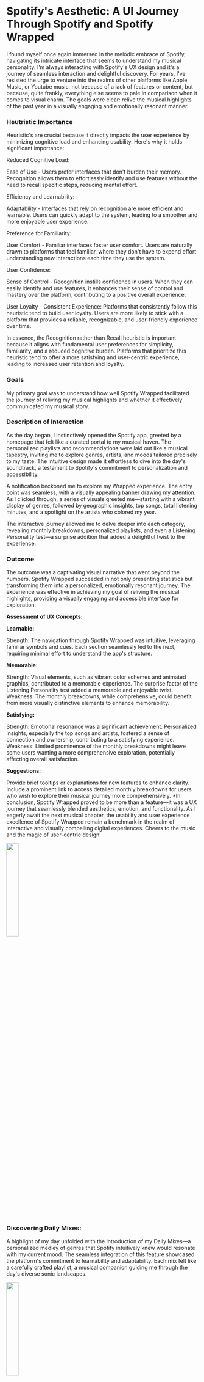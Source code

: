 # Spotify's Aesthetic: A UI Journey Through Spotify and Spotify Wrapped

I found myself once again immersed in the melodic embrace of Spotify, navigating its intricate interface that seems to understand my musical personality. I’m always interacting with Spotify's UX design and it's a journey of seamless interaction and delightful discovery. For years, I've resisted the urge to venture into the realms of other platforms like Apple Music, or Youtube music, not because of a lack of features or content, but because, quite frankly, everything else seems to pale in comparison when it comes to visual charm. The goals were clear: relive the musical highlights of the past year in a visually engaging and emotionally resonant manner.

<h3>Heutristic Importance</h3>

Heuristic's are crucial because it directly impacts the user experience by minimizing cognitive load and enhancing usability. Here's why it holds significant importance:

Reduced Cognitive Load:

Ease of Use - Users prefer interfaces that don't burden their memory. Recognition allows them to effortlessly identify and use features without the need to recall specific steps, reducing mental effort.

Efficiency and Learnability:

Adaptability - Interfaces that rely on recognition are more efficient and learnable. Users can quickly adapt to the system, leading to a smoother and more enjoyable user experience.

Preference for Familiarity:

User Comfort - Familiar interfaces foster user comfort. Users are naturally drawn to platforms that feel familiar, where they don't have to expend effort understanding new interactions each time they use the system.

User Confidence:

Sense of Control - Recognition instills confidence in users. When they can easily identify and use features, it enhances their sense of control and mastery over the platform, contributing to a positive overall experience.

User Loyalty - Consistent Experience: Platforms that consistently follow this heuristic tend to build user loyalty. Users are more likely to stick with a platform that provides a reliable, recognizable, and user-friendly experience over time.

In essence, the Recognition rather than Recall heuristic is important because it aligns with fundamental user preferences for simplicity, familiarity, and a reduced cognitive burden. Platforms that prioritize this heuristic tend to offer a more satisfying and user-centric experience, leading to increased user retention and loyalty.

<H3>Goals</H3>

My primary goal was to understand how well Spotify Wrapped facilitated the journey of reliving my musical highlights and whether it effectively communicated my musical story.

<H3>Description of Interaction</H3>

As the day began, I instinctively opened the Spotify app, greeted by a homepage that felt like a curated portal to my musical haven. The personalized playlists and recommendations were laid out like a musical tapestry, inviting me to explore genres, artists, and moods tailored precisely to my taste. The intuitive design made it effortless to dive into the day's soundtrack, a testament to Spotify's commitment to personalization and accessibility.

A notification beckoned me to explore my Wrapped experience. The entry point was seamless, with a visually appealing banner drawing my attention. As I clicked through, a series of visuals greeted me—starting with a vibrant display of genres, followed by geographic insights, top songs, total listening minutes, and a spotlight on the artists who colored my year.

The interactive journey allowed me to delve deeper into each category, revealing monthly breakdowns, personalized playlists, and even a Listening Personality test—a surprise addition that added a delightful twist to the experience.

<H3>Outcome</H3>

The outcome was a captivating visual narrative that went beyond the numbers. Spotify Wrapped succeeded in not only presenting statistics but transforming them into a personalized, emotionally resonant journey. The experience was effective in achieving my goal of reliving the musical highlights, providing a visually engaging and accessible interface for exploration.

**Assessment of UX Concepts:**

**Learnable:**

Strength: The navigation through Spotify Wrapped was intuitive, leveraging familiar symbols and cues. Each section seamlessly led to the next, requiring minimal effort to understand the app's structure.

**Memorable:** 

Strength: Visual elements, such as vibrant color schemes and animated graphics, contributed to a memorable experience. The surprise factor of the Listening Personality test added a memorable and enjoyable twist.
Weakness: The monthly breakdowns, while comprehensive, could benefit from more visually distinctive elements to enhance memorability.

**Satisfying:**

Strength: Emotional resonance was a significant achievement. Personalized insights, especially the top songs and artists, fostered a sense of connection and ownership, contributing to a satisfying experience.
Weakness: Limited prominence of the monthly breakdowns might leave some users wanting a more comprehensive exploration, potentially affecting overall satisfaction.

**Suggestions:**

Provide brief tooltips or explanations for new features to enhance clarity.
Include a prominent link to access detailed monthly breakdowns for users who wish to explore their musical journey more comprehensively.
*In conclusion, Spotify Wrapped proved to be more than a feature—it was a UX journey that seamlessly blended aesthetics, emotion, and functionality. As I eagerly await the next musical chapter, the usability and user experience excellence of Spotify Wrapped remain a benchmark in the realm of interactive and visually compelling digital experiences. Cheers to the music and the magic of user-centric design!

<img src="Spotify_Home.PNG" width=25% height=25%>

<H3>Discovering Daily Mixes:</H3>

A highlight of my day unfolded with the introduction of my Daily Mixes—a personalized medley of genres that Spotify intuitively knew would resonate with my current mood. The seamless integration of this feature showcased the platform's commitment to learnability and adaptability. Each mix felt like a carefully crafted playlist, a musical companion guiding me through the day's diverse sonic landscapes.

<img src="Spotify_Search.PNG" width=25% height=25%>

<H3>Effortless Exploration:</H3>

Navigating through the app felt like a rhythmic flow. The bottom navigation bar, adorned with familiar icons for Home, Search, Your Library, and Premium, served as my compass in this musical journey. Whether I sought the comfort of my saved library or ventured into the vast world of new releases, the UX design facilitated an effortless exploration. It's a testament to the simplicity that amplifies the efficiency of navigation, making my daily interaction with Spotify a joyous ritual.

<img src="Spotify_Library.PNG" width=25% height=25%>

<H3>Anticipation Builds:</H3>

Every year I’m excited for Spotify Wrapped, an annual ritual that adds a layer of excitement to the end of the year. The anticipation was not just about the numbers but about revisiting the memories associated with each song, reliving the emotions they evoked, and celebrating the diversity of my musical taste. Wrapped became a joyful part of the new year for me, its like a personal celebration marking the culmination of my year in music.

<img src="Spotify_Wrapped_Intro.PNG" width=25% height=25%>

<h3>Spotify Wrapped Unveiled:</h3>

As the day drew to a close, I eagerly opened Spotify to witness the unveiling of my Wrapped. The UX design transformed data into a visual narrative, a story of my year in music. Animated graphics and personalized statistics guided me through a visually compelling journey, making the experience not just informative but truly enjoyable. The interactivity allowed me to delve into specific categories, creating a sense of agency in my exploration. It wasn't just a list of statistics. It was an interactive and exploratory adventure. As I eagerly embarked on the annual ritual of unwrapping my Spotify Wrapped, the platform gracefully unfolded a visual symphony of musical insights that transcended mere statistics. The journey commenced with a mesmerizing display of the genres that had colored my year in music, a kaleidoscope of sonic diversity that reflected the myriad facets of my musical taste.

<img src="Spotify_Genre_Sandwhich.PNG" width=25% height=25%>

The revelation that Berkeley, USA, shares a harmonious affinity with my musical preferences added a delightful layer of connection. It was a testament to Spotify's ability to not only curate my individual taste but also place me within a broader community of like-minded music enthusiasts, a virtual musical neighborhood where borders dissolve, and melodies become a universal language.

<img src="Spotify_Country.PNG" width=25% height=25%>

The crescendo of insights continued as Spotify Wrapped unveiled the sheer magnitude of my musical exploration. I have listened to over 3969 songs this year. I traversed a testament to the richness of the Spotify library that kept me endlessly curious.

<img src="Spotify_Songs_Played.PNG" width=25% height=25%>

Then, the spotlight shifted to the true stars of my auditory journey, the top songs that had etched themselves into the fabric of my year. Each track was not just a song. It was a timestamp, a sonic memory encapsulating moments, moods, and emotions. Spotify Wrapped visual presentation elevated these songs from a mere list to a gallery of personal musical milestones.

<img src="Spotify_Top_Songs.PNG" width=25% height=25%>

The revelation that I had indulged in a staggering 65,585 minutes of musical bliss was a delightful shock, a testament to the role music played as the soundtrack to my life. The minutes transformed into more than just a statistic. They became a measure of the time spent in the company of melodies, a reflection of the joyous escapades and introspective moments that unfolded throughout the year.

<img src="Spotify_Minutes.PNG" width=25% height=25%>

I’ve listened to over 2,002 artists this year ,but one came out on top. As the curtain lifted on the multitude of artists who graced my auditory landscape, NewJeans emerged as the maestro, claiming the top spot with an impressive 3,266 minutes. It was a moment of recognition, not just for the artist but for the impact their music had on my year. Spotify Wrapped ability to highlight these musical protagonists added a personal touch, transforming numerical data into a celebration of artistic influence.

<img src="Spotify_Artists_Numbers.PNG" width=25% height=25%>
<img src="Spotify_Top_Artist.PNG" width=25% height=25%>

The monthly breakdown of each artist was the grand finale, a visual journey through the ebb and flow of my musical preferences. It was a kaleidoscopic exploration, revealing the evolving chapters of my auditory tale. Each artist, like a character in a novel, played a distinct role in shaping the narrative of my musical journey.

<img src="July.PNG" width=25% height=25%>
<img src="March.PNG" width=25% height=25%>
<img src="January.PNG" width=25% height=25%>

In the grand orchestra of Spotify Wrapped, these revelations weren't just numbers and charts. They were visual notes composing a personalized symphony. Each insight became a brushstroke on the canvas of my year, creating a visual masterpiece that celebrated the diversity, connectivity, and sheer joy that music brought into my life. Spotify Wrapped wasn't just a recap. It was a visual ode to the magic of music, a testament to the platform's ability to turn data into a vibrant and resonant visual journey.

<h3>Sharing the Musical Journey:</h3>

The social sharing brilliance of Spotify Wrapped added a communal layer. Effortlessly integrating with various social media platforms, it turned individual revelations into shared conversations. Posting my Wrapped results on Instagram became a social event, an invitation for followers, friends, and fellow music enthusiasts to engage in a dialogue about the year's musical highlights. The sociable aspect extended beyond the digital realm, sparking real conversations about shared tastes, discoveries, and the emotional journeys attached to specific songs.

<img src="Spotify_Wrapped_Shared.PNG" width=25% height=25%>
# First Journal Entry...
